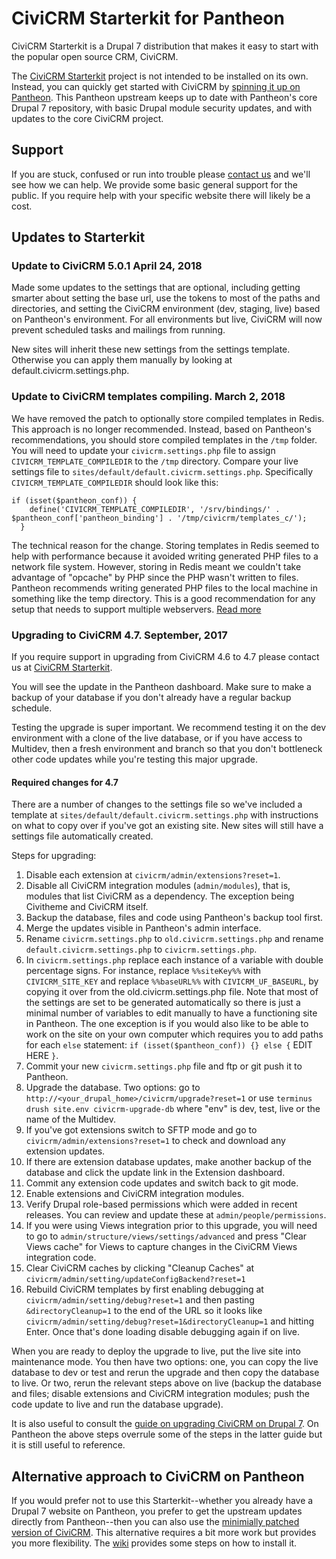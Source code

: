 CiviCRM Starterkit for Pantheon
===============================

CiviCRM Starterkit is a Drupal 7 distribution that makes it easy to start with the popular open source CRM, CiviCRM.

The [CiviCRM Starterkit](http://civicrmstarterkit.org/) project is not intended to be installed on its own. Instead, you can quickly get started with CiviCRM by [spinning it up on Pantheon](https://dashboard.pantheon.io/products/civicrm_starterkit/spinup). This Pantheon upstream keeps up to date with Pantheon's core Drupal 7 repository, with basic Drupal module security updates, and with updates to the core CiviCRM project.

Support
-------

If you are stuck, confused or run into trouble please [contact us](http://civicrmstarterkit.org/contact) and we'll see how we can help. We provide some basic general support for the public. If you require help with your specific website there will likely be a cost.

Updates to Starterkit
---------------------

### Update to CiviCRM 5.0.1 April 24, 2018

Made some updates to the settings that are optional, including getting smarter about setting the base url, use the tokens to most of the paths and directories, and setting the CiviCRM environment (dev, staging, live) based on Pantheon's environment. For all environments but live, CiviCRM will now prevent scheduled tasks and mailings from running.

New sites will inherit these new settings from the settings template. Otherwise you can apply them manually by looking at default.civicrm.settings.php.

### Update to CiviCRM templates compiling. March 2, 2018

We have removed the patch to optionally store compiled templates in Redis. This approach is no longer recommended. Instead, based on Pantheon's recommendations, you should store compiled templates in the `/tmp` folder. You will need to update your `civicrm.settings.php` file to assign `CIVICRM_TEMPLATE_COMPILEDIR` to the `/tmp` directory. Compare your live settings file to `sites/default/default.civicrm.settings.php`. Specifically `CIVICRM_TEMPLATE_COMPILEDIR` should look like this:

```
if (isset($pantheon_conf)) {
    define('CIVICRM_TEMPLATE_COMPILEDIR', '/srv/bindings/' . $pantheon_conf['pantheon_binding'] . '/tmp/civicrm/templates_c/');
  }
```

The technical reason for the change. Storing templates in Redis seemed to help with performance because it avoided writing generated PHP files to a network file system. However, storing in Redis meant we couldn't take advantage of "opcache" by PHP since the PHP wasn't written to files. Pantheon recommends writing generated PHP files to the local machine in something like the temp directory. This is a good recommendation for any setup that needs to support multiple webservers. [Read more](https://lab.civicrm.org/dev/cloud-native/issues/1#note_3120)

### Upgrading to CiviCRM 4.7. September, 2017

If you require support in upgrading from CiviCRM 4.6 to 4.7 please contact us at [CiviCRM Starterkit](http://civicrmstarterkit.org/contact).

You will see the update in the Pantheon dashboard. Make sure to make a backup of your database if you don't already have a regular backup schedule.

Testing the upgrade is super important. We recommend testing it on the dev environment with a clone of the live database, or if you have access to Multidev, then a fresh environment and branch so that you don't bottleneck other code updates while you're testing this major upgrade.

#### Required changes for 4.7

There are a number of changes to the settings file so we've included a template at `sites/default/default.civicrm.settings.php` with instructions on what to copy over if you've got an existing site. New sites will still have a settings file automatically created.

Steps for upgrading:

1. Disable each extension at `civicrm/admin/extensions?reset=1`.
2. Disable all CiviCRM integration modules (`admin/modules`), that is, modules that list CiviCRM as a dependency. The exception being Civitheme and CiviCRM itself.
3. Backup the database, files and code using Pantheon's backup tool first.
4. Merge the updates visible in Pantheon's admin interface.
5. Rename `civicrm.settings.php` to `old.civicrm.settings.php` and rename `default.civicrm.settings.php` to `civicrm.settings.php`.
6. In `civicrm.settings.php` replace each instance of a variable with double percentage signs. For instance, replace `%%siteKey%%` with `CIVICRM_SITE_KEY` and replace `%%baseURL%%` with `CIVICRM_UF_BASEURL`, by copying it over from the old.civicrm.settings.php file. Note that most of the settings are set to be generated automatically so there is just a minimal number of variables to edit manually to have a functioning site in Pantheon. The one exception is if you would also like to be able to work on the site on your own computer which requires you to add paths for each `else` statement: `if (isset($pantheon_conf)) {} else {` EDIT HERE `}`.
7. Commit your new `civicrm.settings.php` file and ftp or git push it to Pantheon.
8. Upgrade the database. Two options: go to `http://<your_drupal_home>/civicrm/upgrade?reset=1` or use `terminus drush site.env civicrm-upgrade-db` where "env" is dev, test, live or the name of the Multidev.
9. If you've got extensions switch to SFTP mode and go to `civicrm/admin/extensions?reset=1` to check and download any extension updates.
10. If there are extension database updates, make another backup of the database and click the update link in the Extension dashboard.
11. Commit any extension code updates and switch back to git mode.
12. Enable extensions and CiviCRM integration modules.
13. Verify Drupal role-based permissions which were added in recent releases. You can review and update these at `admin/people/permissions`.
14. If you were using Views integration prior to this upgrade, you will need to go to `admin/structure/views/settings/advanced` and press "Clear Views cache" for Views to capture changes in the CiviCRM Views integration code.
15. Clear CiviCRM caches by clicking "Cleanup Caches" at `civicrm/admin/setting/updateConfigBackend?reset=1`
16. Rebuild CiviCRM templates by first enabling debugging at `civicrm/admin/setting/debug?reset=1` and then pasting `&directoryCleanup=1` to the end of the URL so it looks like `civicrm/admin/setting/debug?reset=1&directoryCleanup=1` and hitting Enter. Once that's done loading disable debugging again if on live.

When you are ready to deploy the upgrade to live, put the live site into maintenance mode. You then have two options: one, you can copy the live database to dev or test and rerun the upgrade and then copy the database to live. Or two, rerun the relevant steps above on live (backup the database and files; disable extensions and CiviCRM integration modules; push the code update to live and run the database upgrade).

It is also useful to consult the [guide on upgrading CiviCRM on Drupal 7](https://wiki.civicrm.org/confluence/display/CRMDOC/Upgrading+CiviCRM+for+Drupal+7). On Pantheon the above steps overrule some of the steps in the latter guide but it is still useful to reference.

Alternative approach to CiviCRM on Pantheon
-------------------------------------------

If you would prefer not to use this Starterkit--whether you already have a Drupal 7 website on Pantheon, you prefer to get the upstream updates directly from Pantheon--then you can also use the [minimially patched version of CiviCRM](https://github.com/freeform/civicrm-drupal-pantheon). This alternative requires a bit more work but provides you more flexibility. The [wiki](https://github.com/freeform/civicrm-drupal-pantheon/wiki) provides some steps on how to install it.
